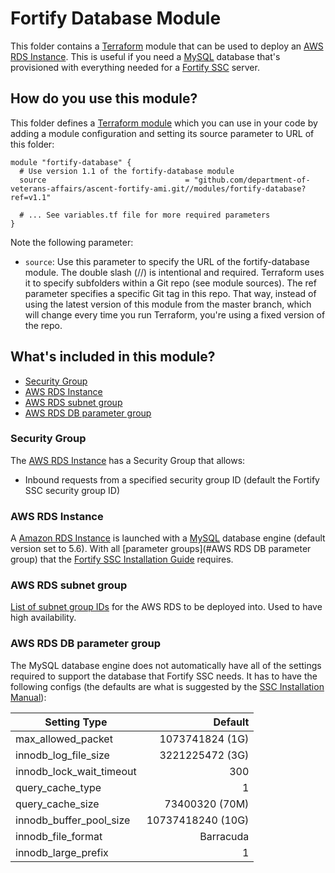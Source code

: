 # Fortify Database Module
This folder contains a [Terraform](https://www.terraform.io/) module that can be used to deploy an [AWS RDS Instance](https://aws.amazon.com/rds/). This is useful if you need a [MySQL](https://www.mysql.com/) database that's provisioned with everything needed for a [Fortify SSC](https://software.microfocus.com/en-us/products/software-security-assurance-sdlc/overview) server.

## How do you use this module?
This folder defines a [Terraform module](https://www.terraform.io/docs/modules/usage.html) which you can use in your code by adding a module configuration and setting its source parameter to URL of this folder:

```
module "fortify-database" {
  # Use version 1.1 of the fortify-database module
  source                               = "github.com/department-of-veterans-affairs/ascent-fortify-ami.git//modules/fortify-database?ref=v1.1"

  # ... See variables.tf file for more required parameters
}
```
Note the following parameter:
- `source`: Use this parameter to specify the URL of the fortify-database module. The double slash (//) is intentional and required. Terraform uses it to specify subfolders within a Git repo (see module sources). The ref parameter specifies a specific Git tag in this repo. That way, instead of using the latest version of this module from the master branch, which will change every time you run Terraform, you're using a fixed version of the repo.

## What's included in this module?
- [Security Group](#security-group)
- [AWS RDS Instance](#aws-rds-instance)
- [AWS RDS subnet group](#aws-rds-subnet-group)
- [AWS RDS DB parameter group](#aws-rds-db-parameter-group)

### Security Group
The [AWS RDS Instance](#aws-rds-instance) has a Security Group that allows:
- Inbound requests from a specified security group ID (default the Fortify SSC security group ID)

### AWS RDS Instance
A [Amazon RDS Instance](https://aws.amazon.com/rds/) is launched with a [MySQL](https://www.mysql.com/) database engine (default version set to 5.6). With all [parameter groups](#AWS RDS DB parameter group) that the [Fortify SSC Installation Guide](https://community.softwaregrp.com/t5/Fortify-Software-17-20/Fortify-Static-Code-Analyzer-Installation-Guide/ta-p/1622562) requires.

### AWS RDS subnet group
[List of subnet group IDs](https://docs.aws.amazon.com/AmazonRDS/latest/UserGuide/USER_VPC.WorkingWithRDSInstanceinaVPC.html#USER_VPC.Subnets) for the AWS RDS to be deployed into. Used to have high availability.


### AWS RDS DB parameter group
The MySQL database engine does not automatically have all of the settings required to support the database that Fortify SSC needs. It has to have the following configs (the defaults are what is suggested by the [SSC Installation Manual](https://community.softwaregrp.com/t5/Fortify-Software-17-20/Fortify-Static-Code-Analyzer-Installation-Guide/ta-p/1622562)):

| Setting Type | Default |
| ------------ | ------:|
| max_allowed_packet | 1073741824  (1G)|
| innodb_log_file_size | 3221225472 (3G)|
| innodb_lock_wait_timeout | 300 |
| query_cache_type | 1 |
| query_cache_size | 73400320 (70M) |
| innodb_buffer_pool_size | 10737418240 (10G)|
| innodb_file_format | Barracuda |
| innodb_large_prefix | 1 |
